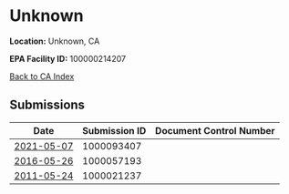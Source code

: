 # Unknown

**Location:** Unknown, CA

**EPA Facility ID:** 100000214207

[Back to CA Index](../../index.md)

## Submissions

| Date | Submission ID | Document Control Number |
|------|--------------|-------------------------|
| [2021-05-07](submissions/1000093407.md) | 1000093407 |  |
| [2016-05-26](submissions/1000057193.md) | 1000057193 |  |
| [2011-05-24](submissions/1000021237.md) | 1000021237 |  |
